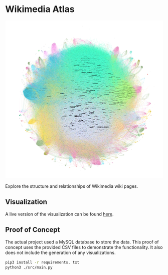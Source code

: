 # Wikimedia Atlas

![](images/graph-communities-1k-transparent.png)

Explore the structure and relationships of Wikimedia wiki pages.

## Visualization

A live version of the visualization can be found [here](https://pages.github.sfu.ca/bca105/wikimedia-atlas/).

## Proof of Concept

The actual project used a MySQL database to store the data. This proof of concept uses the provided CSV files to demonstrate the functionality. It also does not include the generation of any visualizations.

```sh
pip3 install -r requirements. txt
python3 ./src/main.py
```
